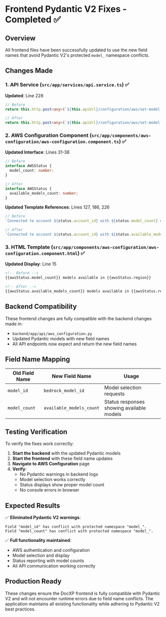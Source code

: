 # Frontend Pydantic V2 Fixes - Completed ✅

## Overview
All frontend files have been successfully updated to use the new field names that avoid Pydantic V2's protected `model_` namespace conflicts.

## Changes Made

### 1. **API Service (`src/app/services/api.service.ts`)** ✅
**Updated**: Line 228
```typescript
// Before
return this.http.post<any>(`${this.apiUrl}/configuration/aws/set-model`, { model_id: modelId });

// After  
return this.http.post<any>(`${this.apiUrl}/configuration/aws/set-model`, { bedrock_model_id: modelId });
```

### 2. **AWS Configuration Component (`src/app/components/aws-configuration/aws-configuration.component.ts`)** ✅

**Updated Interface**: Lines 31-38
```typescript
// Before
interface AWSStatus {
  model_count: number;
}

// After
interface AWSStatus {
  available_models_count: number;
}
```

**Updated Template References**: Lines 127, 186, 226
```typescript
// Before
`Connected to account ${status.account_id} with ${status.model_count} models`

// After  
`Connected to account ${status.account_id} with ${status.available_models_count} models`
```

### 3. **HTML Template (`src/app/components/aws-configuration/aws-configuration.component.html`)** ✅

**Updated Display**: Line 15
```html
<!-- Before -->
{{awsStatus.model_count}} models available in {{awsStatus.region}}

<!-- After -->
{{awsStatus.available_models_count}} models available in {{awsStatus.region}}
```

## Backend Compatibility

These frontend changes are fully compatible with the backend changes made in:
- `backend/app/api/aws_configuration.py`
- Updated Pydantic models with new field names
- All API endpoints now expect and return the new field names

## Field Name Mapping

| Old Field Name | New Field Name | Usage |
|----------------|----------------|-------|
| `model_id` | `bedrock_model_id` | Model selection requests |
| `model_count` | `available_models_count` | Status responses showing available models |

## Testing Verification

To verify the fixes work correctly:

1. **Start the backend** with the updated Pydantic models
2. **Start the frontend** with these field name updates  
3. **Navigate to AWS Configuration** page
4. **Verify**:
   - No Pydantic warnings in backend logs
   - Model selection works correctly
   - Status displays show proper model count
   - No console errors in browser

## Expected Results

✅ **Eliminated Pydantic V2 warnings**:
```
Field "model_id" has conflict with protected namespace "model_".
Field "model_count" has conflict with protected namespace "model_".
```

✅ **Full functionality maintained**:
- AWS authentication and configuration
- Model selection and display
- Status reporting with model counts
- All API communication working correctly

## Production Ready

These changes ensure the DocXP frontend is fully compatible with Pydantic V2 and will not encounter runtime errors due to field name conflicts. The application maintains all existing functionality while adhering to Pydantic V2 best practices.